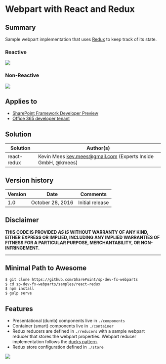 # Webpart with React and Redux

## Summary
Sample webpart implementation that uses [Redux](https://github.com/reactjs/redux) to keep track of its state.

### Reactive
![](https://i.gyazo.com/729c4addf6c992513f8eb91a3fa0e302.gif)

### Non-Reactive
![](https://i.gyazo.com/1981f22fa6a162931a29ce8dad9c2657.gif)

## Applies to

* [SharePoint Framework Developer Preview](http://dev.office.com/sharepoint/docs/spfx/sharepoint-framework-overview)
* [Office 365 developer tenant](http://dev.office.com/sharepoint/docs/spfx/set-up-your-developer-tenant)

## Solution

Solution|Author(s)
--------|---------
react-redux | Kevin Mees <kev.mees@gmail.com> (Experts Inside GmbH, @kmees)

## Version history

Version|Date|Comments
-------|----|--------
1.0|October 28, 2016|Initial release

## Disclaimer
**THIS CODE IS PROVIDED *AS IS* WITHOUT WARRANTY OF ANY KIND, EITHER EXPRESS OR IMPLIED, INCLUDING ANY IMPLIED WARRANTIES OF FITNESS FOR A PARTICULAR PURPOSE, MERCHANTABILITY, OR NON-INFRINGEMENT.**

---

## Minimal Path to Awesome

```sh
$ git clone https://github.com/SharePoint/sp-dev-fx-webparts
$ cd sp-dev-fx-webparts/samples/react-redux
$ npm install
$ gulp serve
```

## Features

* Presentational (dumb) components live in `./components`
* Container (smart) components live in `./container`
* Redux reducers are defined in `./reducers` with a sample webpart reducer that stores the webpart properties.
  Webpart reducer implementation follows the [ducks pattern](https://github.com/erikras/ducks-modular-redux).
* Redux store configuration defined in `./store`

<img src="https://telemetry.sharepointpnp.com/sp-dev-fx-webparts/samples/react-redux" />
